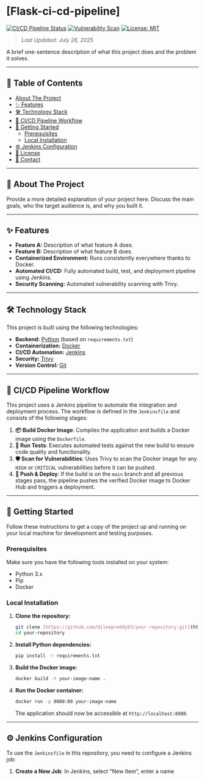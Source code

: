 # [Flask-ci-cd-pipeline]

[![CI/CD Pipeline Status](http://YOUR_JENKINS_URL/job/YOUR_PROJECT_NAME/badge/icon)](http://YOUR_JENKINS_URL/job/YOUR_PROJECT_NAME/)
[![Vulnerability Scan](https://img.shields.io/badge/vulnerability_scan-passing-green?style=for-the-badge)](https://www.aquasec.com/products/trivy/)
[![License: MIT](https://img.shields.io/badge/License-MIT-yellow.svg?style=for-the-badge)](https://opensource.org/licenses/MIT)

> _Last Updated: July 26, 2025_

A brief one-sentence description of what this project does and the problem it solves.

---

## 📖 Table of Contents
- [About The Project](#-about-the-project)
- [✨ Features](#-features)
- [🛠️ Technology Stack](#️-technology-stack)
- [🔄 CI/CD Pipeline Workflow](#-cicd-pipeline-workflow)
- [🚀 Getting Started](#-getting-started)
  - [Prerequisites](#prerequisites)
  - [Local Installation](#local-installation)
- [⚙️ Jenkins Configuration](#️-jenkins-configuration)
- [📜 License](#-license)
- [📧 Contact](#-contact)

---

## 🌟 About The Project

Provide a more detailed explanation of your project here. Discuss the main goals, who the target audience is, and why you built it.

---

## ✨ Features

- **Feature A:** Description of what feature A does.
- **Feature B:** Description of what feature B does.
- **Containerized Environment:** Runs consistently everywhere thanks to Docker.
- **Automated CI/CD:** Fully automated build, test, and deployment pipeline using Jenkins.
- **Security Scanning:** Automated vulnerability scanning with Trivy.

---

## 🛠️ Technology Stack

This project is built using the following technologies:

- **Backend:** [Python](https://www.python.org/) (based on `requirements.txt`)
- **Containerization:** [Docker](https://www.docker.com/)
- **CI/CD Automation:** [Jenkins](https://www.jenkins.io/)
- **Security:** [Trivy](https://www.aquasec.com/products/trivy/)
- **Version Control:** [Git](https://git-scm.com/)

---

## 🔄 CI/CD Pipeline Workflow

This project uses a Jenkins pipeline to automate the integration and deployment process. The workflow is defined in the `Jenkinsfile` and consists of the following stages:

1.  **📦 Build Docker Image**: Compiles the application and builds a Docker image using the `Dockerfile`.
2.  **🧪 Run Tests**: Executes automated tests against the new build to ensure code quality and functionality.
3.  **🛡️ Scan for Vulnerabilities**: Uses Trivy to scan the Docker image for any `HIGH` or `CRITICAL` vulnerabilities before it can be pushed.
4.  **🚀 Push & Deploy**: If the build is on the `main` branch and all previous stages pass, the pipeline pushes the verified Docker image to Docker Hub and triggers a deployment.

---

## 🚀 Getting Started

Follow these instructions to get a copy of the project up and running on your local machine for development and testing purposes.

### Prerequisites

Make sure you have the following tools installed on your system:
- Python 3.x
- Pip
- Docker

### Local Installation

1.  **Clone the repository:**
    ```sh
    git clone [https://github.com/dileepreddy93/your-repository.git](https://github.com/dileepreddy93/your-repository.git)
    cd your-repository
    ```

2.  **Install Python dependencies:**
    ```sh
    pip install -r requirements.txt
    ```

3.  **Build the Docker image:**
    ```sh
    docker build -t your-image-name .
    ```

4.  **Run the Docker container:**
    ```sh
    docker run -p 8080:80 your-image-name
    ```
    The application should now be accessible at `http://localhost:8080`.

---

## ⚙️ Jenkins Configuration

To use the `Jenkinsfile` in this repository, you need to configure a Jenkins job:

1.  **Create a New Job**: In Jenkins, select "New Item", enter a name